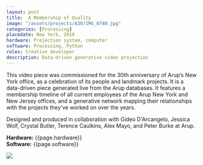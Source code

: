 ```yaml
---
layout: post
title:  A Membership of Quality
image: "/assets/projects/A30/IMG_0740.jpg"
categories: [Processing]
placedate: New York, 2019
hardware: Projection system, computer
software: Processing, Python
roles: Creative developer
description: Data-driven generative video projection
---
```


<p>This video piece was commissioned for the 30th anniversary of Arup’s New York office, as a celebration of its people and landmark projects. It is a data-driven piece generated live from the Arup databases. It features a membership timeline of all current employees of the Arup New York and New Jersey offices, and a generative network mapping their relationships with the projects they've worked on over the years.</p>

<p>Designed and produced in collaboration with Gideo D'Arcangelo, Jessica Wolf, Crystal Butler, Terence Caulkins, Alex Mayo, and Peter Burke at Arup.</p>

<p><b>Hardware:</b> {{page.hardware}}<br/>
<b>Software:</b> {{page.software}}</p>

<p><img src="{{ page.image }}"></p>